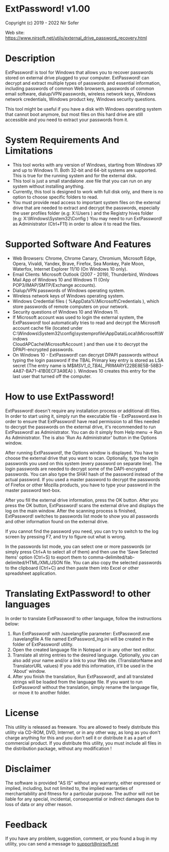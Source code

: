 # ExtPassword! v1.00

Copyright (c) 2019 - 2022 Nir Sofer

Web site: https://www.nirsoft.net/utils/external_drive_password_recovery.html



Description
===========

ExtPassword! is tool for Windows that allows you to recover passwords
stored on external drive plugged to your computer.
ExtPassword! can decrypt and extract multiple types of passwords and
essential information, including passwords of common Web browsers,
passwords of common email software, dialup/VPN passwords, wireless
network keys, Windows network credentials, Windows product key, Windows
security questions.

This tool might be useful if you have a disk with Windows operating
system that cannot boot anymore, but most files on this hard drive are
still accessible and you need to extract your passwords from it.



System Requirements And Limitations
===================================


* This tool works with any version of Windows, starting from Windows XP
  and up to Windows 11. Both 32-bit and 64-bit systems are supported.
  This is true for the running system and for the external disk.
* This tool is just a small standalone .exe file that you can run on
  any system without installing anything.
* Currently, this tool is designed to work with full disk only, and
  there is no option to choose specific folders to read.
* You must provide read access to important system files on the
  external drive that are needed to extract and decrypt the passwords,
  especially the user profiles folder (e.g: X:\Users ) and the Registry
  hives folder (e.g: X:\Windows\System32\Config )
  You may need to run ExtPassword! as Administrator (Ctrl+F11) in order
  to allow it to read the files.



Supported Software And Features
===============================


* Web Browsers: Chrome, Chrome Canary, Chromium, Microsoft Edge, Opera,
  Vivaldi, Yandex, Brave, Firefox, Sea Monkey, Pale Moon, Waterfox,
  Internet Explorer 11/10 (On Windows 10 only).
* Email Clients: Microsoft Outlook (2007 - 2019), Thunderbird, Windows
  Mail App of Windows 10 and Windows 11 (Only POP3/IMAP/SMTP/Exchange
  accounts).
* Dialup/VPN passwords of Windows operating system.
* Wireless network keys of Windows operating system.
* Windows Credential files ( %AppData%\Microsoft\Credentials ), which
  store passwords of remote computers on your network.
* Security questions of Windows 10 and Windows 11.
* If Microsoft account was used to login the external system, the
  ExtPassword! tool automatically tries to read and decrypt the Microsoft
  account cache file (located under
  C:\Windows\System32\config\systemprofile\AppData\Local\Microsoft\Windows\
  CloudAPCache\MicrosoftAccount ) and then use it to decrypt the
  DPAPI-encrypted passwords.
* On Windows 10 - ExtPassword! can decrypt DPAPI passwords without
  typing the login password if the TBAL Primary key entry is stored as
  LSA secret (The entry name is
  M$_MSV1_0_TBAL_PRIMARY_{22BE8E5B-58B3-4A87-BA71-41B0ECF3A9EA} ).
  Windows 10 creates this entry for the last user that turned off the
  computer.



How to use ExtPassword!
=======================

ExtPassword! doesn't require any installation process or additional dll
files. In order to start using it, simply run the executable file -
ExtPassword.exe
In order to ensure that ExtPassword! have read permission to all files
needed to decrypt the passwords on the external drive, it's recommended
to run ExtPassword! as Administrator. You can do it simply from Help menu
-> Run As Administrator. The is also 'Run As Administrator' button in the
Options window.

After running ExtPassword!, the Options window is displayed. You have to
choose the external drive that you want to scan. Optionally, type the
login passwords you used on this system (every password on separate
line). The login passwords are needed to decrypt some of the
DAPI-encrypted passwords. You can also type the SHA1 hash of the password
instead of the actual password.
If you used a master password to decrypt the passwords of Firefox or
other Mozilla products, you have to type your password in the master
password text-box.

After you fill the external drive information, press the OK button. After
you press the OK button, ExtPassword! scans the external drive and
displays the log on the main window. After the scanning process is
finished, ExtPassword! switches to passwords list mode to show you all
passwords and other information found on the external drive.

If you cannot find the password you need, you can try to switch to the
log screen by pressing F7, and try to figure out what is wrong.

In the passwords list mode, you can select one or more passwords (or
simply press Ctrl+A to select all of them) and then use the 'Save
Selected Items' option (Ctrl+S) to export them to
comma-delimited/tab-delimited/HTML/XML/JSON file. You can also copy the
selected passwords to the clipboard (Ctrl+C) and then paste them into
Excel or other spreadsheet application.



Translating ExtPassword! to other languages
===========================================

In order to translate ExtPassword! to other language, follow the
instructions below:
1. Run ExtPassword! with /savelangfile parameter:
   ExtPassword!.exe /savelangfile
   A file named ExtPassword_lng.ini will be created in the folder of
   ExtPassword! utility.
2. Open the created language file in Notepad or in any other text
   editor.
3. Translate all string entries to the desired language. Optionally,
   you can also add your name and/or a link to your Web site.
   (TranslatorName and TranslatorURL values) If you add this information,
   it'll be used in the 'About' window.
4. After you finish the translation, Run ExtPassword!, and all
   translated strings will be loaded from the language file.
   If you want to run ExtPassword! without the translation, simply rename
   the language file, or move it to another folder.



License
=======

This utility is released as freeware. You are allowed to freely
distribute this utility via CD-ROM, DVD, Internet, or in any other way,
as long as you don't charge anything for this and you don't sell it or
distribute it as a part of commercial product. If you distribute this
utility, you must include all files in the distribution package, without
any modification !



Disclaimer
==========

The software is provided "AS IS" without any warranty, either expressed
or implied, including, but not limited to, the implied warranties of
merchantability and fitness for a particular purpose. The author will not
be liable for any special, incidental, consequential or indirect damages
due to loss of data or any other reason.



Feedback
========

If you have any problem, suggestion, comment, or you found a bug in my
utility, you can send a message to support@nirsoft.net
